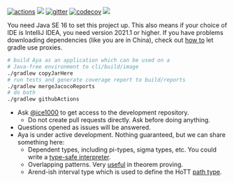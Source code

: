 [![actions]](https://github.com/aya-prover/aya-dev/actions/workflows/gradle-check.yml)
[![](https://jitpack.io/v/aya-prover/aya-dev.svg)](https://jitpack.io/#aya-prover/aya-dev)
[![gitter]](https://gitter.im/aya-prover/community?utm_source=badge&utm_medium=badge&utm_campaign=pr-badge)
[![codecov]](https://codecov.io/gh/aya-prover/aya-dev)
[![](https://tokei.rs/b1/github/aya-prover/aya-dev?category=code)](https://github.com/XAMPPRocky/tokei)

You need Java SE 16 to set this project up. This also means if your choice of IDE is IntelliJ IDEA, you need version
2021.1 or higher. If you have problems downloading dependencies (like you are in China), check out [how to][proxy] let
gradle use proxies.

```bash
# build Aya as an application which can be used on a
# Java-free environment to cli/build/image
./gradlew copyJarHere
# run tests and generate coverage report to build/reports
./gradlew mergeJacocoReports
# do both
./gradlew githubActions
```

+ Ask [@ice1000] to get access to the development repository.
  + Do not create pull requests directly. Ask before doing anything.
+ Questions opened as issues will be answered.
+ Aya is under active development. Nothing guaranteed, but we can share something here:
  + Dependent types, including pi-types, sigma types, etc. You could write a [type-safe interpreter][gadt].
  + Overlapping patterns. Very [useful][oop] in theorem proving.
  + Arend-ish interval type which is used to define the HoTT [path type][path].

[@ice1000]: https://github.com/ice1000
[actions]: https://github.com/aya-prover/aya-dev/actions/workflows/gradle-check.yml/badge.svg
[codecov]: https://codecov.io/gh/aya-prover/aya-dev/branch/main/graph/badge.svg?token=Z4CDKG8VSX
[gitter]: https://badges.gitter.im/aya-prover/community.svg
[oop]: tester/src/test/aya/success/add-comm.aya
[path]: tester/src/test/aya/success/cong-sym-trans.aya
[proxy]: https://docs.gradle.org/current/userguide/build_environment.html#sec:accessing_the_web_via_a_proxy
[gadt]: tester/src/test/aya/success/type-safe-norm.aya

